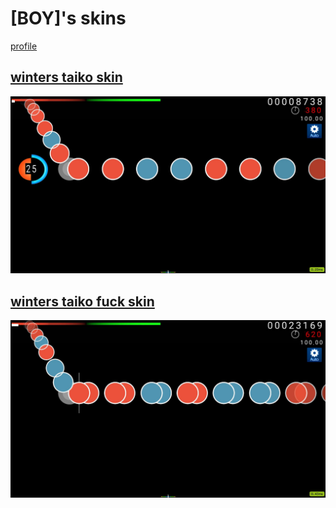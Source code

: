 # [BOY]'s skins
[profile](https://osu.ppy.sh/users/12871335/taiko)

## [winters taiko skin](https://github.com/shinovosibirsk/taiko-skinhub/raw/main/skins/winters%20taiko%20skin.osk)
![](https://github.com/shinovosibirsk/taiko-skinhub/blob/main/screenshots/screenshot328.jpg)

## [winters taiko fuck skin](https://github.com/shinovosibirsk/taiko-skinhub/raw/main/skins/winters%20taiko%20fuck%20skin.osk)
![](https://github.com/shinovosibirsk/taiko-skinhub/blob/main/screenshots/screenshot329.jpg)
